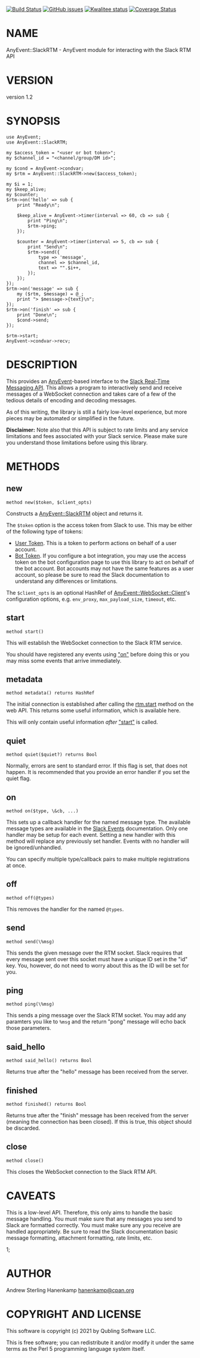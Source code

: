 [![Build Status](https://travis-ci.org/zostay/AnyEvent-SlackRTM.svg?branch=master)](https://travis-ci.org/zostay/AnyEvent-SlackRTM)
[![GitHub issues](https://img.shields.io/github/issues/zostay/AnyEvent-SlackRTM.svg)](https://github.com/zostay/AnyEvent-SlackRTM/issues)
[![Kwalitee status](https://cpants.cpanauthors.org/dist/AnyEvent-SlackRTM.png)](https://cpants.cpanauthors.org/dist/AnyEvent-SlackRTM)
[![Coverage Status](https://coveralls.io/repos/zostay/AnyEvent-SlackRTM/badge.svg?branch=master)](https://coveralls.io/r/zostay/AnyEvent-SlackRTM?branch=master)

# NAME

AnyEvent::SlackRTM - AnyEvent module for interacting with the Slack RTM API

# VERSION

version 1.2

# SYNOPSIS

    use AnyEvent;
    use AnyEvent::SlackRTM;

    my $access_token = "<user or bot token>";
    my $channel_id = "<channel/group/DM id>";

    my $cond = AnyEvent->condvar;
    my $rtm = AnyEvent::SlackRTM->new($access_token);

    my $i = 1;
    my $keep_alive;
    my $counter;
    $rtm->on('hello' => sub {
        print "Ready\n";

        $keep_alive = AnyEvent->timer(interval => 60, cb => sub {
            print "Ping\n";
            $rtm->ping;
        });

        $counter = AnyEvent->timer(interval => 5, cb => sub {
            print "Send\n";
            $rtm->send({
                type => 'message',
                channel => $channel_id,
                text => "".$i++,
            });
        });
    });
    $rtm->on('message' => sub {
        my ($rtm, $message) = @_;
        print "> $message->{text}\n";
    });
    $rtm->on('finish' => sub {
        print "Done\n";
        $cond->send;
    });

    $rtm->start;
    AnyEvent->condvar->recv;

# DESCRIPTION

This provides an [AnyEvent](https://metacpan.org/pod/AnyEvent)-based interface to the [Slack Real-Time Messaging API](https://api.slack.com/rtm). This allows a program to interactively send and receive messages of a WebSocket connection and takes care of a few of the tedious details of encoding and decoding messages.

As of this writing, the library is still a fairly low-level experience, but more pieces may be automated or simplified in the future.

**Disclaimer:** Note also that this API is subject to rate limits and any service limitations and fees associated with your Slack service. Please make sure you understand those limitations before using this library.

# METHODS

## new

    method new($token, $client_opts)

Constructs a [AnyEvent::SlackRTM](https://metacpan.org/pod/AnyEvent%3A%3ASlackRTM) object and returns it.

The `$token` option is the access token from Slack to use. This may be either of the following type of tokens:

- [User Token](https://api.slack.com/tokens). This is a token to perform actions on behalf of a user account.
- [Bot Token](https://slack.com/services/new/bot). If you configure a bot integration, you may use the access token on the bot configuration page to use this library to act on behalf of the bot account. Bot accounts may not have the same features as a user account, so please be sure to read the Slack documentation to understand any differences or limitations.

The `$client_opts` is an optional HashRef of [AnyEvent::WebSocket::Client](https://metacpan.org/pod/AnyEvent%3A%3AWebSocket%3A%3AClient)'s configuration options, e.g. `env_proxy`, `max_payload_size`, `timeout`, etc.

## start

    method start()

This will establish the WebSocket connection to the Slack RTM service.

You should have registered any events using ["on"](#on) before doing this or you may miss some events that arrive immediately.

## metadata

    method metadata() returns HashRef

The initial connection is established after calling the [rtm.start](https://api.slack.com/methods/rtm.start) method on the web API. This returns some useful information, which is available here.

This will only contain useful information _after_ ["start"](#start) is called.

## quiet

    method quiet($quiet?) returns Bool

Normally, errors are sent to standard error. If this flag is set, that does not happen. It is recommended that you provide an error handler if you set the quiet flag.

## on

    method on($type, \&cb, ...)

This sets up a callback handler for the named message type. The available message types are available in the [Slack Events](https://api.slack.com/events) documentation. Only one handler may be setup for each event. Setting a new handler with this method will replace any previously set handler. Events with no handler will be ignored/unhandled.

You can specify multiple type/callback pairs to make multiple registrations at once.

## off

    method off(@types)

This removes the handler for the named `@types`.

## send

    method send(\%msg)

This sends the given message over the RTM socket. Slack requires that every message sent over this socket must have a unique ID set in the "id" key. You, however, do not need to worry about this as the ID will be set for you.

## ping

    method ping(\%msg)

This sends a ping message over the Slack RTM socket. You may add any paramters you like to `%msg` and the return "pong" message will echo back those parameters.

## said\_hello

    method said_hello() returns Bool

Returns true after the "hello" message has been received from the server.

## finished

    method finished() returns Bool

Returns true after the "finish" message has been received from the server (meaning the connection has been closed). If this is true, this object should be discarded.

## close

    method close()

This closes the WebSocket connection to the Slack RTM API.

# CAVEATS

This is a low-level API. Therefore, this only aims to handle the basic message
handling. You must make sure that any messages you send to Slack are formatted
correctly. You must make sure any you receive are handled appropriately. Be sure
to read the Slack documentation basic message formatting, attachment formatting,
rate limits, etc.

1;

# AUTHOR

Andrew Sterling Hanenkamp <hanenkamp@cpan.org>

# COPYRIGHT AND LICENSE

This software is copyright (c) 2021 by Qubling Software LLC.

This is free software; you can redistribute it and/or modify it under
the same terms as the Perl 5 programming language system itself.
